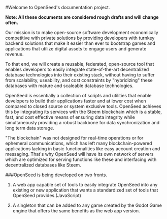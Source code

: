 #Welcome to OpenSeed's documentation project.

**Note: All these documents are considered rough drafts and will change often.**

Our mission is to make open-source software development economically competitive with private solutions by providing developers with turnkey backend solutions that make it easier than ever to bootstrap games and applications that utilize digital assets to engage users and generate revenue.

To that end, we will create a reusable, federated, open-source tool that enables developers to easily integrate state-of-the-art decentralized database technologies into their existing stack, without having to suffer from scalability, useability, and cost constraints by "hybridizing" these databases with mature and scaleable database technologies.

OpenSeed is essentially a collection of scripts and utilities that enable developers to build their applications faster and at lower cost when compared to closed source or system exclusive tools. OpenSeed achieves this by integrating its services with the Steem blockchain which is a stable, fast, and cost effective means of ensuring data integrity while simultaneously providing a robust backbone for data synchronization and long term data storage.

"The blockchain" was not designed for real-time operations or for ephemeral communications, which has left many blockchain-powered applications lacking in basic functionalities like easy account creation and messaging. That's why OpenSeed will have its own network of servers which are optimized for serving functions like these and interfacing with decentralized databases like Steem.

###OpenSeed is being developed on two fronts.

1. A web app capable set of tools to easily integrate OpenSeed into any existing or new application that wants a standardized set of tools that OpenSeed provides.(JavaScript)

2. A singleton that can be added to any game created by the Godot Game engine that offers the same benefits as the web app version.
